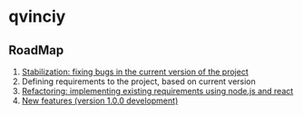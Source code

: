 # qvinciy

## RoadMap
1. [Stabilization: fixing bugs in the current version of the project](https://github.com/nikkell/q/projects/2)
2. Defining requirements to the project, based on current version
3. [Refactoring: implementing existing requirements using node.js and react](https://github.com/nikkell/q/projects/3)
4. [New features (version 1.0.0 development)](https://github.com/nikkell/q/projects/4)
